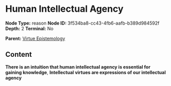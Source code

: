 # Human Intellectual Agency

**Node Type:** reason
**Node ID:** 3f534ba8-cc43-4fb6-aafb-b389d984592f
**Depth:** 2
**Terminal:** No

**Parent:** [Virtue Epistemology](virtue-epistemology.md)

## Content

**There is an intuition that human intellectual agency is essential for gaining knowledge**, **Intellectual virtues are expressions of our intellectual agency**
